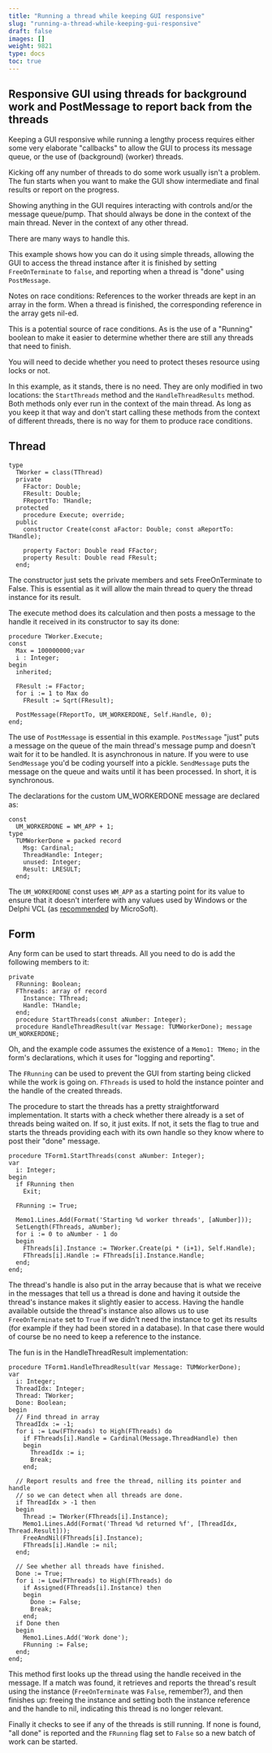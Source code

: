 ```yaml
---
title: "Running a thread while keeping GUI responsive"
slug: "running-a-thread-while-keeping-gui-responsive"
draft: false
images: []
weight: 9821
type: docs
toc: true
---
```


## Responsive GUI using threads for background work and PostMessage to report back from the threads
Keeping a GUI responsive while running a lengthy process requires either some very elaborate "callbacks" to allow the GUI to process its message queue, or the use of (background) (worker) threads.

Kicking off any number of threads to do some work usually isn't a problem. The fun starts when you want to make the GUI show intermediate and final results or report on the progress.

Showing anything in the GUI requires interacting with controls and/or the message queue/pump. That should always be done in the context of the main thread. Never in the context of any other thread.

There are many ways to handle this.

This example shows how you can do it using simple threads, allowing the GUI to access the thread instance after it is finished by setting `FreeOnTerminate` to `false`, and reporting when a thread is "done" using `PostMessage`.

Notes on race conditions:
References to the worker threads are kept in an array in the form. When a thread is finished, the corresponding reference in the array gets nil-ed.

This is a potential source of race conditions. As is the use of a "Running" boolean to make it easier to determine whether there are still any threads that need to finish.

You will need to decide whether you need to protect theses resource using locks or not.

In this example, as it stands, there is no need. They are only modified in two locations: the `StartThreads` method and the `HandleThreadResults` method. Both methods only ever run in the context of the main thread. As long as you keep it that way and don't start calling these methods from the context of different threads, there is no way for them to produce race conditions.

Thread
------

    type
      TWorker = class(TThread)
      private
        FFactor: Double;
        FResult: Double;
        FReportTo: THandle;
      protected
        procedure Execute; override;
      public
        constructor Create(const aFactor: Double; const aReportTo: THandle);
    
        property Factor: Double read FFactor;
        property Result: Double read FResult;
      end;

The constructor just sets the private members and sets FreeOnTerminate to False. This is essential as it will allow the main thread to query the thread instance for its result. 

The execute method does its calculation and then posts a message to the handle it received in its constructor to say its done:

    procedure TWorker.Execute;
    const
      Max = 100000000;var
      i : Integer;
    begin
      inherited;
    
      FResult := FFactor;
      for i := 1 to Max do
        FResult := Sqrt(FResult);
    
      PostMessage(FReportTo, UM_WORKERDONE, Self.Handle, 0);
    end;

The use of `PostMessage` is essential in this example. `PostMessage` "just" puts a message on the queue of the main thread's message pump and doesn't wait for it to be handled. It is asynchronous in nature. If you were to use `SendMessage` you'd be coding yourself into a pickle. `SendMessage` puts the message on the queue and waits until it has been processed. In short, it is synchronous.

The declarations for the custom UM_WORKERDONE message are declared as:

    const
      UM_WORKERDONE = WM_APP + 1;
    type
      TUMWorkerDone = packed record
        Msg: Cardinal;
        ThreadHandle: Integer;
        unused: Integer;
        Result: LRESULT;
      end;

The `UM_WORKERDONE` const uses `WM_APP` as a starting point for its value to ensure that it doesn't interfere with any values used by Windows or the Delphi VCL (as [recommended][1] by MicroSoft).


Form
----

Any form can be used to start threads. All you need to do is add the following members to it:

    private
      FRunning: Boolean;
      FThreads: array of record
        Instance: TThread;
        Handle: THandle;
      end;
      procedure StartThreads(const aNumber: Integer);
      procedure HandleThreadResult(var Message: TUMWorkerDone); message UM_WORKERDONE;

Oh, and the example code assumes the existence of a `Memo1: TMemo;` in the form's declarations, which it uses for "logging and reporting".

The `FRunning` can be used to prevent the GUI from starting being clicked while the work is going on. `FThreads` is used to hold the instance pointer and the handle of the created threads.

The procedure to start the threads has a pretty straightforward implementation. It starts with a check whether there already is a set of threads being waited on. If so, it just exits. If not, it sets the flag to true and starts the threads providing each with its own handle so they know where to post their "done" message.

    procedure TForm1.StartThreads(const aNumber: Integer);
    var
      i: Integer;
    begin
      if FRunning then
        Exit;
        
      FRunning := True;
    
      Memo1.Lines.Add(Format('Starting %d worker threads', [aNumber]));
      SetLength(FThreads, aNumber);
      for i := 0 to aNumber - 1 do
      begin
        FThreads[i].Instance := TWorker.Create(pi * (i+1), Self.Handle);
        FThreads[i].Handle := FThreads[i].Instance.Handle;
      end;
    end;

The thread's handle is also put in the array because that is what we receive in the messages that tell us a thread is done and having it outside the thread's instance makes it slightly easier to access. Having the handle available outside the thread's instance also allows us to use `FreeOnTerminate` set to `True` if we didn't need the instance to get its results (for example if they had been stored in a database). In that case there would of course be no need to keep a reference to the instance.
   
The fun is in the HandleThreadResult implementation:

    procedure TForm1.HandleThreadResult(var Message: TUMWorkerDone);
    var
      i: Integer;
      ThreadIdx: Integer;
      Thread: TWorker;
      Done: Boolean;
    begin
      // Find thread in array
      ThreadIdx := -1;
      for i := Low(FThreads) to High(FThreads) do
        if FThreads[i].Handle = Cardinal(Message.ThreadHandle) then
        begin
          ThreadIdx := i;
          Break;
        end;
    
      // Report results and free the thread, nilling its pointer and handle 
      // so we can detect when all threads are done.
      if ThreadIdx > -1 then
      begin
        Thread := TWorker(FThreads[i].Instance);
        Memo1.Lines.Add(Format('Thread %d returned %f', [ThreadIdx, Thread.Result]));
        FreeAndNil(FThreads[i].Instance);
        FThreads[i].Handle := nil;
      end;
    
      // See whether all threads have finished.
      Done := True;
      for i := Low(FThreads) to High(FThreads) do
        if Assigned(FThreads[i].Instance) then
        begin
          Done := False;
          Break;
        end;
      if Done then
      begin
        Memo1.Lines.Add('Work done');
        FRunning := False;
      end;
    end;

This method first looks up the thread using the handle received in the message. If a match was found, it retrieves and reports the thread's result using the instance (`FreeOnTerminate` was `False`, remember?), and then finishes up: freeing the instance and setting both the instance reference and the handle to nil, indicating this thread is no longer relevant.

Finally it checks to see if any of the threads is still running. If none is found, "all done" is reported and the `FRunning` flag set to `False` so a new batch of work can be started.


  [1]: https://msdn.microsoft.com/ru-ru/library/windows/desktop/ms644930(v=vs.85).aspx "recommended"

